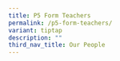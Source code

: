 ```yaml
---
title: P5 Form Teachers
permalink: /p5-form-teachers/
variant: tiptap
description: ""
third_nav_title: Our People
---
```

